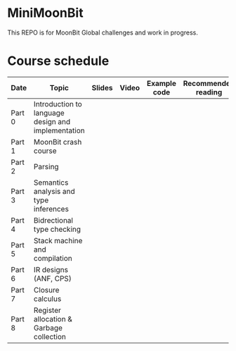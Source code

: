 # MiniMoonBit

This REPO is for MoonBit Global challenges and work in progress.


# Course schedule

| Date   | Topic                                              | Slides                                                                                | Video                                                                  | Example code           | Recommended reading                                        |
| ------ | -------------------------------------------------- | ------------------------------------------------------------------------------------- | ---------------------------------------------------------------------- | ---------------------- | ---------------------------------------------------------- |
| Part 0 | Introduction to language design and implementation |                                                                  |      |  | 
| Part 1 | MoonBit crash course                              |                                                                   |                           |    |  |
| Part 2 | Parsing                                         |    | | |                                                            |
| Part 3 | Semantics analysis and type inferences                ||             |                     |                                                            |
| Part 4 | Bidrectional type checking  
| Part 5 | Stack machine and compilation                      |        | |                                                            |
| Part 6 | IR designs (ANF, CPS)
| Part 7 | Closure calculus                                   |                                                            |    | 
| Part 8 | Register allocation & Garbage collection                                |    | | |                                                            |
